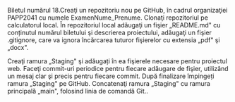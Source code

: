 Biletul numărul 18.Creaţi un repozitoriu nou pe GitHub, în cadrul organizaţiei PAPP2041 cu numele ExamenNume_Prenume. Clonaţi repozitoriul pe calculatorul local. În repozitoriul local adăugaţi un fişier „README.md" cu conținutul numărul biletului şi descrierea proiectului, adăugaţi un fişier .gitignore, care va ignora încărcarea tuturor fişierelor cu extensia „pdf" şi „docx".

Creaţi ramura „Staging" şi adăugați în ea fişierele necesare pentru proiectul web. Faceţi commit-uri periodice pentru fiecare adăugare de fişier, utilizând un mesaj clar şi precis pentru fiecare commit. După finalizare împingeți ramura „Staging" pe GitHub. Concatenaţi ramura „Staging" cu ramura principală „main", folosind linia de comandă Git..
